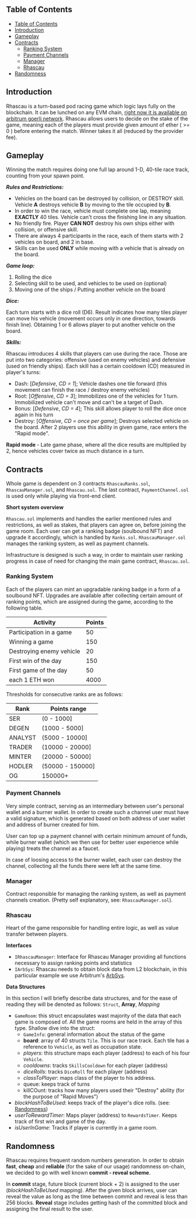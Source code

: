 
## Table of Contents
- [Table of Contents](#table-of-contents)
- [Introduction](#introduction)
- [Gameplay](#gameplay)
- [Contracts](#contracts)
  - [Ranking System](#ranking-system)
  - [Payment Channels](#payment-channels)
  - [Manager](#manager)
  - [Rhascau](#rhascau)
- [Randomness](#randomness)

## Introduction

Rhascau is a turn-based pod racing game which logic lays fully on the blockchain. It can be lunched on any EVM chain, [right now it is available on arbitrum goerli network](https://www.rhascau.com/). Rhascau allows users to decide on the stake of the game, meaning each of the players must provide given amount of ether ( >= 0 ) before entering the match. Winner takes it all (reduced by the provider fee).

## Gameplay

Winning the match requires doing one full lap around 1-D, 40-tile race track, counting from your spawn point. 

***Rules and Restrictions:***
- Vehicles on the board can be destroyed by collision, or DESTROY skill. Vehicle **A** destroys vehicle **B** by moving to the tile occupied by **B**.
- In order to win the race, vehicle must complete one lap, meaning **EXACTLY** 40 tiles. Vehicle can't cross the finishing line in any situation.
- No friendly fire. Player **CAN NOT** destroy his own ships either with collision, or offensive skill. 
- There are always 4 participants in the race, each of them starts with 2 vehicles on board, and 2 in base.
- Skills can be used **ONLY** while moving with a vehicle that is already on the board. 

***Game loop:***
1. Rolling the dice
2. Selecting skill to be used, and vehicles to be used on (optional)
3. Moving one of the ships / Putting another vehicle on the board

***Dice:***

Each turn starts with a dice roll (D6). Result indicates how many tiles player can move his vehicle (movement occurs only in one direction, towards finish line).
Obtaining 1 or 6 allows player to put another vehicle on the board.

***Skills:***

Rhascau introduces 4 skills that players can use during the race. Those are put into two categories: offensive (used on enemy vehicles) and defensive (used on friendly ships). Each skill has a certain cooldown (CD) measured in player's turns:
- Dash: [*Defensive*, *CD = 1*]; Vehicle dashes one tile forward (this movement can finish the race / destroy enemy vehicles) 
- Root: [*Offensive*, *CD = 3*]; Immobilizes one of the vehicles for 1 turn. Immobilized vehicle can't move and can't be a target of Dash.
- Bonus: [*Defensive*, *CD = 4*]; This skill allows player to roll the dice once again in his turn 
- Destroy: [*Offensive*, *CD = once per game*]; Destroys selected vehicle on the board. After 2 players use this ability in given game, race enters the "Rapid mode".

**Rapid mode** - Late game phase, where all the dice results are multiplied by 2, hence vehicles cover twice as much distance in a turn.
## Contracts

Whole game is dependent on 3 contracts `RhascauRanks.sol`, `RhascauManager.sol`, and `Rhascau.sol`. The last contract, `PaymentChannel.sol` is used only while playing via front-end client.

**Short system overview** 

`Rhascau.sol` implements and handles the earlier mentioned rules and restrictions, as well as stakes, that players can agree on, before joining the game room. Each user can get a ranking badge (soulbound NFT) and upgrade it accordingly, which is handled by `Ranks.sol`. `RhascauManager.sol` manages the ranking system, as well as payment channels.

Infrastructure is designed is such a way, in order to maintain user ranking progress in case of need for changing the main game contract, `Rhascau.sol`.

### Ranking System

Each of the players can mint an upgradable ranking badge in a form of a soulbound NFT. Upgrades are available after collecting certain amount of ranking points, which are assigned during the game, according to the following table. 

| Activity                 	| Points 	|
|--------------------------	|--------	|
| Participation in a game  	| 50     	|
| Winning a game           	| 150    	|
| Destroying enemy vehicle 	| 20     	|
| First win of the day     	| 150    	|
| First game of the day    	| 50     	|
| each 1 ETH won           	| 4000   	|


Thresholds for consecutive ranks are as follows:

| Rank    	| Points range     	|
|---------	|------------------	|
| SER     	| (0 - 1000]       	|
| DEGEN   	| (1000 - 5000]    	|
| ANALYST 	| (5000 - 10000]   	|
| TRADER  	| (10000 - 20000]  	|
| MINTER  	| (20000 - 50000]  	|
| HODLER  	| (50000 - 150000] 	|
| OG      	| 150000+          	|

### Payment Channels

Very simple contract, serving as an intermediary between user's personal wallet and a burner wallet. In order to create such a channel user must have a valid signature, which is generated based on both address of user wallet and address of burner created for him.

User can top up a payment channel with certain minimum amount of funds, while burner wallet (which we then use for better user experience while playing) treats the channel as a faucet.

In case of loosing access to the burner wallet, each user can destroy the channel, collecting all the funds there were left at the same time.

### Manager

Contract responsible for managing the ranking system, as well as payment channels creation. (Pretty self explanatory, see: `RhascauManager.sol`).

### Rhascau

Heart of the game responsible for handling entire logic, as well as value transfer between players. 

**Interfaces**
- `IRhascauManager`: Interface for Rhascau Manager providing all functions necessary to assign ranking points and statistics
- `IArbSys`: Rhascau needs to obtain block data from L2 blockchain, in this particular example we use Arbitrum's [ArbSys](https://developer.arbitrum.io/arbos/precompiles#arbsys). 

**Data Structures**

In this section I will briefly describe data structures, and for the ease of reading they will be denoted as follows: `Struct`, **Array**, *Mapping*  

- `GameRoom`: this struct encapsulates wast majority of the data that each game is composed of. All the game rooms are held in the array of this type. Shallow dive into the struct:
  - `GameInfo`: general information about the status of the game
  - **board**: array of 40 structs `Tile`. This is our race track. Each tile has a reference to `Vehicle`, as well as occupation state.
  - *players*: this structure maps each player (address) to each of his four `Vehicle`.
  - *cooldowns*: tracks `SkillsCooldown` for each player (address)
  - *diceRolls*: tracks `DiceRoll` for each player (address) 
  - *classToPlayer*: maps class of the player to his address.
  - queue: keeps track of turns
  - killCOunt: tracks how many players used their "Destroy" ability (for the purpose of "Rapid Moves")
- *blockHashToBeUsed*: keeps track of the player's dice rolls. (see: [Randomness](#randomness))
- *userToRewardTimer*: Maps player (address) to `RewardsTimer`. Keeps track of first win and game of the day.
- *isUserInGame*: Tracks if player is currently in a game room.

## Randomness

Rhascau requires frequent random numbers generation. In order to obtain **fast**, **cheap** and **reliable** (for the sake of our usage) randomness on-chain, we decided to go with well known **commit - reveal scheme**.

In **commit** stage, future block (current block + 2) is assigned to the user (*blockHashToBeUsed* mapping). After the given block arrives, user can reveal the value as long as the time between commit and reveal is less than 256 blocks. **Reveal** stage includes getting hash of the committed block and assigning the final result to the user.


